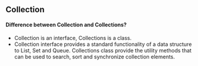 ## Collection

#### Difference between Collection and Collections?
* Collection is an interface, Collections is a  class.
* Collection interface provides a standard functionality of a data structure to List, Set and Queue.
Collections class provide the utility methods that can be used to search, sort and synchronize collection elements.


